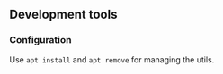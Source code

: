 ## Development tools

### Configuration

Use `apt install` and `apt remove` for managing the utils.

